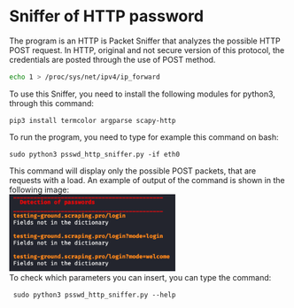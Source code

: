 # Sniffer of HTTP password
The program is an HTTP is Packet Sniffer that analyzes the possible HTTP POST request. In HTTP, original and not secure version of this protocol, the credentials are posted through the use of POST method.
```bash
echo 1 > /proc/sys/net/ipv4/ip_forward 
```
To use this Sniffer, you need to install the following modules for python3, through this command:
<pre lang="bash"><code>pip3 install termcolor argparse scapy-http</code></pre>
To run the program, you need to type for example this command on bash:
<pre lang="bash"><code>sudo python3 psswd_http_sniffer.py -if eth0</code></pre>
This command will display only the possible POST packets, that are requests with a load. An example of output of the command is shown in the following image:<br>
<img src="output.png" width="300" alt="output"><br>
To check which parameters you can insert, you can type the command:
<pre lang="bash"><code> sudo python3 psswd_http_sniffer.py --help </code></pre>
